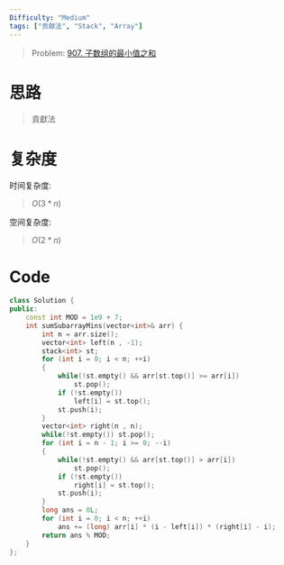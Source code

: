 ```yaml
---
Difficulty: "Medium"
tags: ["贡献法", "Stack", "Array"]
---
```


> Problem: [907. 子数组的最小值之和](https://leetcode.cn/problems/sum-of-subarray-minimums/description/)

# 思路

> 貢獻法

# 复杂度

时间复杂度:
> $O(3 * n)$

空间复杂度:
> $O(2 * n)$

# Code
```C++
class Solution {
public:
    const int MOD = 1e9 + 7;
    int sumSubarrayMins(vector<int>& arr) {
        int n = arr.size();
        vector<int> left(n , -1);
        stack<int> st;
        for (int i = 0; i < n; ++i)
        {
            while(!st.empty() && arr[st.top()] >= arr[i])
                st.pop();
            if (!st.empty())
                left[i] = st.top();
            st.push(i);
        }
        vector<int> right(n , n);
        while(!st.empty()) st.pop();
        for (int i = n - 1; i >= 0; --i)
        {
            while(!st.empty() && arr[st.top()] > arr[i])
                st.pop();
            if (!st.empty())
                right[i] = st.top();
            st.push(i);
        }
        long ans = 0L;
        for (int i = 0; i < n; ++i)
            ans += (long) arr[i] * (i - left[i]) * (right[i] - i);
        return ans % MOD;
    }
};
```
  
